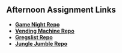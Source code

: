 ## Afternoon Assignment Links

* **[Game Night Repo](https://github.com/zbarnes32/game-night)**
* **[Vending Machine Repo](https://github.com/zbarnes32/vendor-machine)**
* **[Gregslist Repo](https://github.com/zbarnes32/summer24_gregslist_mvc)**
* **[Jungle Jumble Repo](https://github.com/Porter12346/jungle-jumble)**
